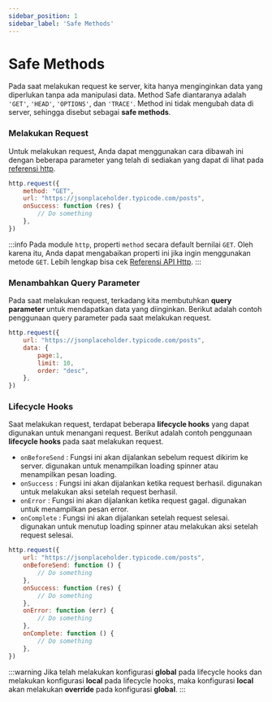 ```yaml
---
sidebar_position: 1
sidebar_label: 'Safe Methods'
---
```


# Safe Methods

Pada saat melakukan request ke server, kita hanya menginginkan data yang diperlukan tanpa ada manipulasi data. Method Safe diantaranya adalah `'GET'`, `'HEAD'`, `'OPTIONS'`, dan `'TRACE'`. Method ini tidak mengubah data di server, sehingga disebut sebagai **safe methods**.

### Melakukan Request

Untuk melakukan request, Anda dapat menggunakan cara dibawah ini dengan beberapa parameter yang telah di sediakan yang dapat di lihat pada [referensi http](../api-reference.md).
```js
http.request({
    method: "GET",
    url: "https://jsonplaceholder.typicode.com/posts",
    onSuccess: function (res) {
        // Do something
    },
})
```

:::info
Pada module `http`, properti `method` secara default bernilai `GET`. Oleh karena itu, Anda dapat mengabaikan properti ini jika ingin menggunakan metode `GET`. Lebih lengkap bisa cek [Referensi API Http](../api-reference.md).
:::

### Menambahkan Query Parameter

Pada saat melakukan request, terkadang kita membutuhkan **query parameter** untuk mendapatkan data yang diinginkan. Berikut adalah contoh penggunaan query parameter pada saat melakukan request.
```js
http.request({
    url: "https://jsonplaceholder.typicode.com/posts",
    data: {
        page:1,
        limit: 10,
        order: "desc",
    },
})
```

### Lifecycle Hooks

Saat melakukan request, terdapat beberapa **lifecycle hooks** yang dapat digunakan untuk menangani request. Berikut adalah contoh penggunaan **lifecycle hooks** pada saat melakukan request.
- `onBeforeSend` : Fungsi ini akan dijalankan sebelum request dikirim ke server. digunakan untuk menampilkan loading spinner atau menampilkan pesan loading.
- `onSuccess` : Fungsi ini akan dijalankan ketika request berhasil. digunakan untuk melakukan aksi setelah request berhasil.
- `onError` : Fungsi ini akan dijalankan ketika request gagal. digunakan untuk menampilkan pesan error.
- `onComplete` : Fungsi ini akan dijalankan setelah request selesai. digunakan untuk menutup loading spinner atau melakukan aksi setelah request selesai.
```js
http.request({
    url: "https://jsonplaceholder.typicode.com/posts",
    onBeforeSend: function () {
        // Do something
    },
    onSuccess: function (res) {
        // Do something
    },
    onError: function (err) {
        // Do something
    },
    onComplete: function () {
        // Do something
    },
})
```

:::warning
Jika telah melakukan konfigurasi **global** pada lifecycle hooks dan melakukan konfigurasi **local** pada lifecycle hooks, maka konfigurasi **local** akan melakukan **override** pada konfigurasi **global**.
:::
